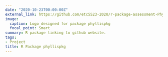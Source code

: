 ```yaml
---
date: "2020-10-23T00:00:00Z"
external_link: https://github.com/etc5523-2020/r-package-assessment-Phyllis-Lin
image:
  caption: Logo designed for package phyllispkg
  focal_point: Smart
summary: R package linking to github website.
tags:
- Project
title: R Package phyllispkg
---
```

